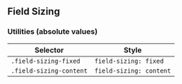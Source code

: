 ## Field Sizing

### Utilities (absolute values)

| Selector                | Style                   |
| ----------------------- | ----------------------- |
| `.field-sizing-fixed`   | `field-sizing: fixed`   |
| `.field-sizing-content` | `field-sizing: content` |
